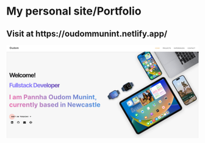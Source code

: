  <h1>
        My personal site/Portfolio
    </h1>
    <h2>
        Visit at https://oudommunint.netlify.app/
    </h2>
    <img src="/capture.png">
